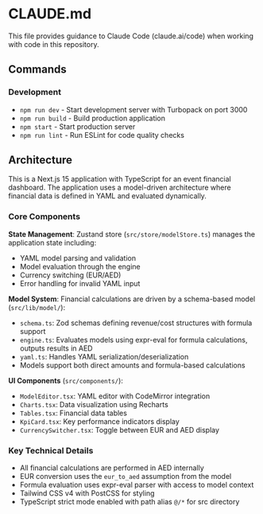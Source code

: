 # CLAUDE.md

This file provides guidance to Claude Code (claude.ai/code) when working with code in this repository.

## Commands

### Development
- `npm run dev` - Start development server with Turbopack on port 3000
- `npm run build` - Build production application  
- `npm start` - Start production server
- `npm run lint` - Run ESLint for code quality checks

## Architecture

This is a Next.js 15 application with TypeScript for an event financial dashboard. The application uses a model-driven architecture where financial data is defined in YAML and evaluated dynamically.

### Core Components

**State Management**: Zustand store (`src/store/modelStore.ts`) manages the application state including:
- YAML model parsing and validation
- Model evaluation through the engine
- Currency switching (EUR/AED)
- Error handling for invalid YAML input

**Model System**: Financial calculations are driven by a schema-based model (`src/lib/model/`):
- `schema.ts`: Zod schemas defining revenue/cost structures with formula support
- `engine.ts`: Evaluates models using expr-eval for formula calculations, outputs results in AED
- `yaml.ts`: Handles YAML serialization/deserialization
- Models support both direct amounts and formula-based calculations

**UI Components** (`src/components/`):
- `ModelEditor.tsx`: YAML editor with CodeMirror integration
- `Charts.tsx`: Data visualization using Recharts
- `Tables.tsx`: Financial data tables
- `KpiCard.tsx`: Key performance indicators display
- `CurrencySwitcher.tsx`: Toggle between EUR and AED display

### Key Technical Details

- All financial calculations are performed in AED internally
- EUR conversion uses the `eur_to_aed` assumption from the model
- Formula evaluation uses expr-eval parser with access to model context
- Tailwind CSS v4 with PostCSS for styling
- TypeScript strict mode enabled with path alias `@/*` for src directory
